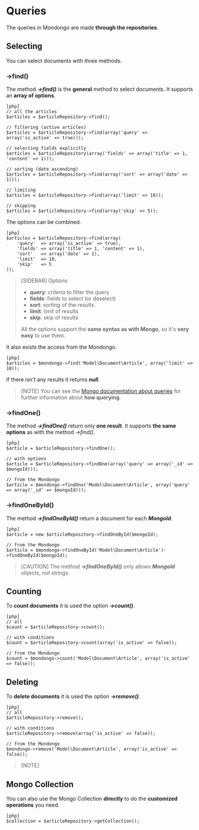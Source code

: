 Queries
=========

The queries in Mondongo are made **through the repositories**.

Selecting
---------

You can select documents with three methods.

### ->find()

The method **_->find()_** is the **general** method to select documents.
It supports an **array of options**.

    [php]
    // all the articles
    $articles = $articleRepository->find();

    // filtering (active articles)
    $articles = $articleRepository->find(array('query' => array('is_active' => true)));

    // selecting fields explicitly
    $articles = $articleRepository(array('fields' => array('title' => 1, 'content' => 1)));

    // sorting (date ascending)
    $articles = $articleRepository->find(array('sort' => array('date' => 1)));

    // limiting
    $articles = $articleRepository->find(array('limit' => 10));

    // skipping
    $articles = $articleRepository->find(array('skip' => 5));

The options can be combined.

    [php]
    $articles = $articleRepository->find(array(
        'query'  => array('is_active' => true),
        'fields' => array('title' => 1, 'content' => 1),
        'sort'   => array('date' => 1),
        'limit'  => 10,
        'skip'   => 5
    ));

>[SIDEBAR]
>Options
>
>  * **query**: *criteria* to filter the query
>  * **fields**: fields to select (or deselect)
>  * **sort**: sorting of the results
>  * **limit**: limit of results
>  * **skip**: skip of results
>
>All the options support the **same syntax as with Mongo**, so it's 
>**very easy** to use them.

It also exists the access from the Mondongo.

    [php]
    $articles = $mondongo->find('Model\Document\Article', array('limit' => 10));

If there isn't any results it returns **_null_**.

>[NOTE]
>You can see the [Mongo documentation about queries](http://www.mongodb.org/display/DOCS/Querying)
>for further information about **how querying**.

### ->findOne()

The method **_->findOne()_** return only **one result**. It supports
**the same options** as with the method _->find()_.

    [php]
    $article = $articleRepository->findOne();

    // with options
    $article = $articleRepository->findOne(array('query' => array('_id' => $mongoId)));

    // from the Mondongo
    $article = $mondongo->findOne('Model\Document\Article', array('query' => array('_id' => $mongoId)));

### ->findOneById()

The method **_->findOneById()_** return a document for each **_MongoId_**.

    [php]
    $article = new $articleRepository->findOneById($mongoId);

    // from the Mondongo
    $article = $mondongo->findOneById('Model\Document\Article')->findOneById($mongoId);

>[CAUTION]
>The method **_->findOneById()_** only allows **_MongoId_** objects, not strings.

Counting
--------

To **count documents** it is used the option **_->count()_**.

    [php]
    // all
    $count = $articleRepository->count();

    // with conditions
    $count = $articleRepository->count(array('is_active' => false));

    // from the Mondongo
    $count = $mondongo->count('Model\Document\Article', array('is_active' => false));

Deleting
--------

To **delete documents** it is used the option **_->remove()_**.

    [php]
    // all
    $articleRepository->remove();

    // with conditions
    $articleRepository->remove(array('is_active' => false));

    // from the Mondongo
    $mondongo->remove('Model\Document\Article', array('is_active' => false));

>[NOTE]
>

Mongo Collection
----------------

You can also use the Mongo Collection **directly** to do the
**customized operations** you need.

    [php]
    $collection = $articleRepository->getCollection();
